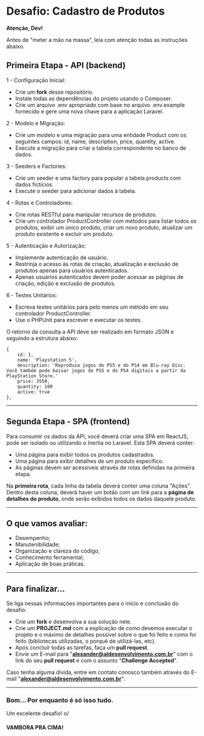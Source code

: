 # Desafio: Cadastro de Produtos

**Atenção, Dev!**

Antes de "meter a mão na massa", leia com atenção todas as instruções abaixo.


## Primeira Etapa - API (backend)
1 - Configuração Inicial:

- Crie um **fork** desse repositório.
- Instale todas as dependências do projeto usando o Composer.
- Crie um arquivo .env apropriado com base no arquivo .env.example fornecido e gere uma nova chave para a aplicação Laravel.

2 - Modelo e Migração:

- Crie um modelo e uma migração para uma entidade Product com os seguintes campos: id, name, description, price, quantity, active.
- Execute a migração para criar a tabela correspondente no banco de dados.

3 - Seeders e Factories:

- Crie um seeder e uma factory para popular a tabela products com dados fictícios.
- Execute o seeder para adicionar dados à tabela.

4 - Rotas e Controladores:

- Crie rotas RESTful para manipular recursos de produtos.
- Crie um controlador ProductController com métodos para listar todos os produtos, exibir um único produto, criar um novo produto, atualizar um produto existente e excluir um produto.

5 - Autenticação e Autorização:

- Implemente autenticação de usuário.
- Restrinja o acesso às rotas de criação, atualização e exclusão de produtos apenas para usuários autenticados.
- Apenas usuários autenticados devem poder acessar as páginas de criação, edição e exclusão de produtos.

6 - Testes Unitários:

- Escreva testes unitários para pelo menos um método em seu controlador ProductController.
- Use o PHPUnit para escrever e executar os testes.

O retorno da consulta a API deve ser realizado em formato JSON e seguindo a estrutura abaixo:

```
{
    id: 1,
    name: 'Playstation 5',
    description: 'Reproduza jogos do PS5 e do PS4 em Blu-ray Disc. Você também pode baixar jogos do PS5 e do PS4 digitais a partir da PlayStation Store.'
    price: 3550, 
    quantity: 100
    active: true    
},
```

___
## Segunda Etapa - SPA (frontend)

Para consumir os dados da API, você deverá criar uma SPA em ReactJS, pode ser isolado ou utilizando o Inertia no Laravel.
Esta SPA deverá conter: 
- Uma página para exibir todos os produtos cadastrados.
- Uma página para exibir detalhes de um produto específico.
- As páginas devem ser acessíveis através de rotas definidas na primeira etapa.

Na **primeira rota**, cada linha da tabela deverá conter uma coluna "Ações".
Dentro desta coluna, deverá haver um botão com um link para a **página de detalhes do produto**, onde serão exibidos todos os dados daquele produto.

___
## **O que vamos avaliar:**

- Desempenho;
- Manutenibilidade;
- Organização e clareza do código;
- Conhecimento ferramental;
- Aplicação de boas práticas.

___
## **Para finalizar...**
Se liga nessas informações importantes para o início e conclusão do desafio:

- Crie um **fork** e desenvolva a sua solução nele.
- Crie um **PROJECT.md** com a explicação de como devemos executar o projeto e o máximo de detalhes possível sobre o que foi feito e como foi feito (bibliotecas utilizadas, o porquê de utilizá-las, etc).
- Após concluir todas as tarefas, faça um **pull request**.
- Envie um E-mail para "**alexander@aldesenvolvimento.com.br**" com o link do seu **pull request** e com o assunto "**Challenge Accepted**".

Caso tenha alguma dívida, entre em contato conosco também através do E-mail "**alexander@aldesenvolvimento.com.br**".
___
### **Bom... Por enquanto é só isso tudo.**

Um excelente desafio! o/
#### **VAMBORA PRA CIMA!**
